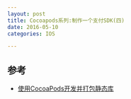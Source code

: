 ```yaml
---
layout: post
title: Cocoapods系列:制作一个支付SDK(四)
date: 2016-05-10
categories: IOS

---
```




 
 
## 参考
* [使用CocoaPods开发并打包静态库](http://www.cnblogs.com/brycezhang/p/4117180.html)


     
  
  
 
  
  